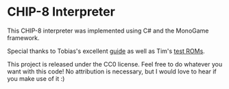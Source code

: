# CHIP-8 Interpreter
This CHIP-8 interpreter was implemented using C# and the MonoGame framework.

Special thanks to Tobias's excellent [guide](https://tobiasvl.github.io/blog/write-a-chip-8-emulator) as well as Tim's [test ROMs](https://github.com/Timendus/chip8-test-suite?tab=readme-ov-file).

This project is released under the CC0 license. Feel free to do whatever you want with this code! No attribution is necessary, but I would love to hear if you make use of it :)
